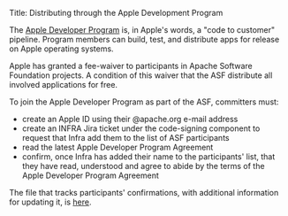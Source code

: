 Title: Distributing through the Apple Development Program

The <a href="https://developer.apple.com/programs/" target="_blank">Apple Developer Program</a> is, in Apple's words, a "code to customer" pipeline. Program members can build, test, and distribute apps for release on Apple operating systems.

Apple has granted a fee-waiver to participants in Apache Software Foundation projects. A condition of this waiver that the ASF distribute all involved applications for free.

To join the Apple Developer Program as part of the ASF, committers must:

  - create an Apple ID using their @apache.org e-mail address
  - create an INFRA Jira ticket under the code-signing component to request that Infra add them to the list of ASF participants
  - read the latest Apple Developer Program Agreement
  - confirm, once Infra has added their name to the participants' list, that they have read, understood and agree to abide by the terms of the Apple Developer Program Agreement
 
The file that tracks participants' confirmations, with additional information for updating it, is <a href="https://svn.apache.org/repos/private/committers/apple-app-store-code-signing/committer-apple-agreement-tracking.txt" target="_blank">here</a>.

